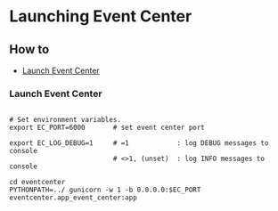 # Launching Event Center

## How to

- [Launch Event Center](#launch-event-center)

### Launch Event Center

```shell

# Set environment variables.
export EC_PORT=6000       # set event center port

export EC_LOG_DEBUG=1     # =1            : log DEBUG messages to console
                          # <>1, (unset)  : log INFO messages to console
                          
cd eventcenter
PYTHONPATH=../ gunicorn -w 1 -b 0.0.0.0:$EC_PORT eventcenter.app_event_center:app
```

